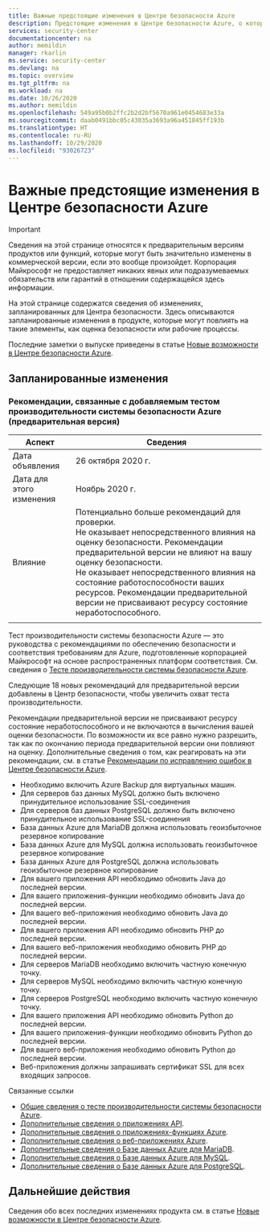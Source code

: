 ```yaml
---
title: Важные предстоящие изменения в Центре безопасности Azure
description: Предстоящие изменения в Центре безопасности Azure, о которых, возможно, вам следует знать и которые, может быть, нужно будет запланировать
services: security-center
documentationcenter: na
author: memildin
manager: rkarlin
ms.service: security-center
ms.devlang: na
ms.topic: overview
ms.tgt_pltfrm: na
ms.workload: na
ms.date: 10/26/2020
ms.author: memildin
ms.openlocfilehash: 549a95b0b2ffc2b2d2bf5670a961e0454683e33a
ms.sourcegitcommit: daab0491bbc05c43035a3693a96a451845ff193b
ms.translationtype: HT
ms.contentlocale: ru-RU
ms.lasthandoff: 10/29/2020
ms.locfileid: "93026723"
---
```

# <a name="important-upcoming-changes-to-azure-security-center"></a>Важные предстоящие изменения в Центре безопасности Azure

> [!IMPORTANT]
> Сведения на этой странице относятся к предварительным версиям продуктов или функций, которые могут быть значительно изменены в коммерческой версии, если это вообще произойдет. Корпорация Майкрософт не предоставляет никаких явных или подразумеваемых обязательств или гарантий в отношении содержащейся здесь информации.

На этой странице содержатся сведения об изменениях, запланированных для Центра безопасности. Здесь описываются запланированные изменения в продукте, которые могут повлиять на такие элементы, как оценка безопасности или рабочие процессы.

Последние заметки о выпуске приведены в статье [Новые возможности в Центре безопасности Azure](release-notes.md).


## <a name="planned-changes"></a>Запланированные изменения

### <a name="recommendations-related-to-azure-security-benchmark-to-be-added-preview"></a>Рекомендации, связанные с добавляемым тестом производительности системы безопасности Azure (предварительная версия)

| Аспект | Сведения |
|---------|---------|
|Дата объявления | 26 октября 2020 г.  |
|Дата для этого изменения  |  Ноябрь 2020 г. |
|Влияние     | Потенциально больше рекомендаций для проверки.<br>Не оказывает непосредственного влияния на оценку безопасности. Рекомендации предварительной версии не влияют на вашу оценку безопасности.<br>Не оказывает непосредственного влияния на состояние работоспособности ваших ресурсов. Рекомендации предварительной версии не присваивают ресурсу состояние неработоспособного.|
|  |  |

Тест производительности системы безопасности Azure — это руководства с рекомендациями по обеспечению безопасности и соответствия требованиям для Azure, подготовленные корпорацией Майкрософт на основе распространенных платформ соответствия. См. сведения о [Тесте производительности системы безопасности Azure](../security/benchmarks/introduction.md).

Следующие 18 новых рекомендаций для предварительной версии добавлены в Центр безопасности, чтобы увеличить охват теста производительности.

Рекомендации предварительной версии не присваивают ресурсу состояние неработоспособного и не включаются в вычисления вашей оценки безопасности. По возможности их все равно нужно разрешить, так как по окончанию периода предварительной версии они повлияют на оценку. Дополнительные сведения о том, как реагировать на эти рекомендации, см. в статье [Рекомендации по исправлению ошибок в Центре безопасности Azure](security-center-remediate-recommendations.md).

- Необходимо включить Azure Backup для виртуальных машин.
- Для серверов баз данных MySQL должно быть включено принудительное использование SSL-соединения
- Для серверов баз данных PostgreSQL должно быть включено принудительное использование SSL-соединения
- База данных Azure для MariaDB должна использовать геоизбыточное резервное копирование
- База данных Azure для MySQL должна использовать геоизбыточное резервное копирование
- База данных Azure для PostgreSQL должна использовать геоизбыточное резервное копирование
- Для вашего приложения API необходимо обновить Java до последней версии.
- Для вашего приложения-функции необходимо обновить Java до последней версии.
- Для вашего веб-приложения необходимо обновить Java до последней версии.
- Для вашего приложения API необходимо обновить PHP до последней версии.
- Для вашего веб-приложения необходимо обновить PHP до последней версии.
- Для серверов MariaDB необходимо включить частную конечную точку.
- Для серверов MySQL необходимо включить частную конечную точку.
- Для серверов PostgreSQL необходимо включить частную конечную точку.
- Для вашего приложения API необходимо обновить Python до последней версии.
- Для вашего приложения-функции необходимо обновить Python до последней версии.
- Для вашего веб-приложения необходимо обновить Python до последней версии.
- Веб-приложения должны запрашивать сертификат SSL для всех входящих запросов.

Связанные ссылки

- [Общие сведения о тесте производительности системы безопасности Azure](../security/benchmarks/introduction.md).
- [Дополнительные сведения о приложениях API](../app-service/app-service-web-tutorial-rest-api.md).
- [Дополнительные сведения о приложениях-функциях Azure](../azure-functions/functions-overview.md).
- [Дополнительные сведения о веб-приложениях Azure](../app-service/overview.md).
- [Дополнительные сведения о Базе данных Azure для MariaDB](../mariadb/overview.md).
- [Дополнительные сведения о Базе данных Azure для MySQL](../mysql/overview.md).
- [Дополнительные сведения о Базе данных Azure для PostgreSQL](../postgresql/overview.md).

## <a name="next-steps"></a>Дальнейшие действия

Сведения обо всех последних изменениях продукта см. в статье [Новые возможности в Центре безопасности Azure](release-notes.md).